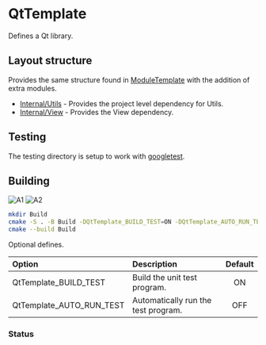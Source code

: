 # QtTemplate

Defines a Qt library.

## Layout structure

Provides the same structure found in [ModuleTemplate](https://github.com/chcly/ModuleTemplate) with the addition of extra modules.

+ [Internal/Utils](https://github.com/chcly/Module.Utils) - Provides the project level dependency for Utils.
+ [Internal/View](https://github.com/chcly/Module.Views) - Provides the View dependency.

## Testing

The testing directory is setup to work with [googletest](https://github.com/google/googletest).

## Building

![A1](https://github.com/chcly/QtTemplate/actions/workflows/build-linux.yml/badge.svg)
![A2](https://github.com/chcly/QtTemplate/actions/workflows/build-windows.yml/badge.svg)

```sh
mkdir Build
cmake -S . -B Build -DQtTemplate_BUILD_TEST=ON -DQtTemplate_AUTO_RUN_TEST=ON
cmake --build Build
```

Optional defines.

| Option                      | Description                                          | Default |
|:----------------------------|:-----------------------------------------------------|:-------:|
| QtTemplate_BUILD_TEST         | Build the unit test program.                         |   ON    |
| QtTemplate_AUTO_RUN_TEST      | Automatically run the test program.                  |   OFF   |

### Status


